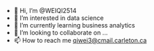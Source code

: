 - 👋 Hi, I’m @WEIQI2514
- 👀 I’m interested in data science
- 🌱 I’m currently learning business analytics
- 💞️ I’m looking to collaborate on ...
- 📫 How to reach me qiwei3@cmail.carleton.ca

<!---
WEIQI2514/WEIQI2514 is a ✨ special ✨ repository because its `README.md` (this file) appears on your GitHub profile.
You can click the Preview link to take a look at your changes.
--->
